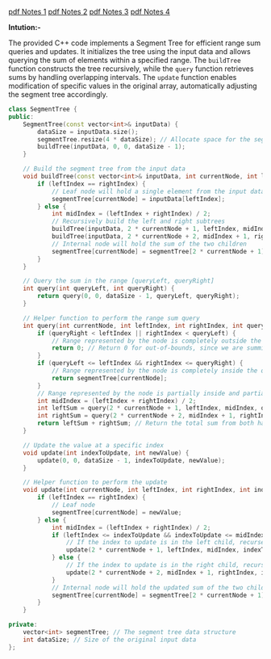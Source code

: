 
<a href = "./SegmentTree-Video-1.pdf">pdf Notes 1</a>
<a href = "./Segment Tree-Video-2.pdf">pdf Notes 2</a>
<a href = "./Segment Tree - Video - 3.pdf">pdf Notes 3</a>
<a href = "./Segment Tree - Video - 4.pdf">pdf Notes 4</a>

**Intution:-**

The provided C++ code implements a Segment Tree for efficient range sum queries and updates. It initializes the tree using the input data and allows querying the sum of elements within a specified range. The `buildTree` function constructs the tree recursively, while the `query` function retrieves sums by handling overlapping intervals. The `update` function enables modification of specific values in the original array, automatically adjusting the segment tree accordingly. 

```cpp
class SegmentTree {
public:
    SegmentTree(const vector<int>& inputData) {
        dataSize = inputData.size();
        segmentTree.resize(4 * dataSize); // Allocate space for the segment tree
        buildTree(inputData, 0, 0, dataSize - 1);
    }

    // Build the segment tree from the input data
    void buildTree(const vector<int>& inputData, int currentNode, int leftIndex, int rightIndex) {
        if (leftIndex == rightIndex) {
            // Leaf node will hold a single element from the input data
            segmentTree[currentNode] = inputData[leftIndex];
        } else {
            int midIndex = (leftIndex + rightIndex) / 2;
            // Recursively build the left and right subtrees
            buildTree(inputData, 2 * currentNode + 1, leftIndex, midIndex);
            buildTree(inputData, 2 * currentNode + 2, midIndex + 1, rightIndex);
            // Internal node will hold the sum of the two children
            segmentTree[currentNode] = segmentTree[2 * currentNode + 1] + segmentTree[2 * currentNode + 2];
        }
    }

    // Query the sum in the range [queryLeft, queryRight]
    int query(int queryLeft, int queryRight) {
        return query(0, 0, dataSize - 1, queryLeft, queryRight);
    }

    // Helper function to perform the range sum query
    int query(int currentNode, int leftIndex, int rightIndex, int queryLeft, int queryRight) {
        if (queryRight < leftIndex || rightIndex < queryLeft) {
            // Range represented by the node is completely outside the query range
            return 0; // Return 0 for out-of-bounds, since we are summing
        }
        if (queryLeft <= leftIndex && rightIndex <= queryRight) {
            // Range represented by the node is completely inside the query range
            return segmentTree[currentNode];
        }
        // Range represented by the node is partially inside and partially outside
        int midIndex = (leftIndex + rightIndex) / 2;
        int leftSum = query(2 * currentNode + 1, leftIndex, midIndex, queryLeft, queryRight);
        int rightSum = query(2 * currentNode + 2, midIndex + 1, rightIndex, queryLeft, queryRight);
        return leftSum + rightSum; // Return the total sum from both halves
    }

    // Update the value at a specific index
    void update(int indexToUpdate, int newValue) {
        update(0, 0, dataSize - 1, indexToUpdate, newValue);
    }

    // Helper function to perform the update
    void update(int currentNode, int leftIndex, int rightIndex, int indexToUpdate, int newValue) {
        if (leftIndex == rightIndex) {
            // Leaf node
            segmentTree[currentNode] = newValue;
        } else {
            int midIndex = (leftIndex + rightIndex) / 2;
            if (leftIndex <= indexToUpdate && indexToUpdate <= midIndex) {
                // If the index to update is in the left child, recurse on the left child
                update(2 * currentNode + 1, leftIndex, midIndex, indexToUpdate, newValue);
            } else {
                // If the index to update is in the right child, recurse on the right child
                update(2 * currentNode + 2, midIndex + 1, rightIndex, indexToUpdate, newValue);
            }
            // Internal node will hold the updated sum of the two children
            segmentTree[currentNode] = segmentTree[2 * currentNode + 1] + segmentTree[2 * currentNode + 2];
        }
    }

private:
    vector<int> segmentTree; // The segment tree data structure
    int dataSize; // Size of the original input data
};


```